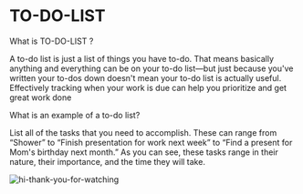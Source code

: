 # TO-DO-LIST
What is TO-DO-LIST ?

A to-do list is just a list of things you have to-do. That means basically anything and everything can be on your to-do list—but just because you've written your to-dos down doesn't mean your to-do list is actually useful. Effectively tracking when your work is due can help you prioritize and get great work done


What is an example of a to-do list?

List all of the tasks that you need to accomplish. These can range from “Shower” to “Finish presentation for work next week” to “Find a present for Mom's birthday next month.” As you can see, these tasks range in their nature, their importance, and the time they will take.

![hi-thank-you-for-watching](https://github.com/uttambodara/TO-DO-LIST/assets/129719033/c30972ba-6bd0-4286-8c11-278745677800)

